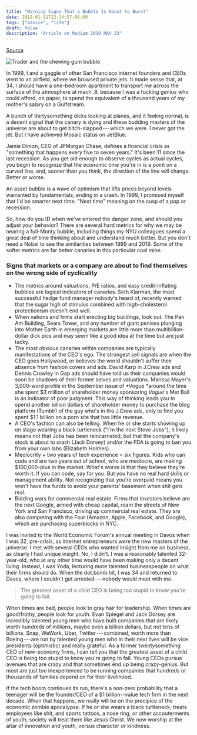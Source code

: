 ```yaml
---
title: "Warning Signs That a Bubble Is About to Burst"
date: 2019-01-12T22:14:57-06:00
tags: ["advice", "life"]
draft: false
description: "Article on Medium 2019 MAY 23"
---
```


[Source](https://onezero.medium.com/warning-signs-that-a-bubble-is-about-to-burst-aa9801e65557)

![Trader and the chewing gum bubble](https://cdn-images-1.medium.com/max/2400/1*8pPq8OFnWnilx36ouajkAA.jpeg)

In 1999, I and a gaggle of other San Francisco internet founders and CEOs went to an airfield, where we browsed private jets. It made sense that, at 34, I should have a one-bedroom apartment to transport me across the surface of the atmosphere at mach .8, because I was a fucking genius who could afford, on paper, to spend the equivalent of a thousand years of my mother's salary on a Gulfstream.

A bunch of thirtysomething dicks looking at planes, and it feeling normal, is a decent signal that the canary is dying and these budding masters of the universe are about to get bitch-slapped --- which we were. I never got the jet. But I have achieved Mosaic status on JetBlue.

Jamie Dimon, CEO of JPMorgan Chase, defines a financial crisis as "something that happens every five to seven years." It's been 11 since the last recession. As you get old enough to observe cycles as actual cycles, you begin to recognize that the economic time you're in is a point on a curved line, and, sooner than you think, the direction of the line will change. Better or worse.

An asset bubble is a wave of optimism that lifts prices beyond levels warranted by fundamentals, ending in a crash. In 1999, I promised myself that I'd be smarter next time. "Next time" meaning on the cusp of a pop or recession.

So, how do you ID when we've entered the danger zone, and should you adjust your behavior? There are several hard metrics for why we may be nearing a full-Monty bubble, including things my NYU colleagues spend a great deal of time thinking about and understand much better. But you don't need a Nobel to see the similarities between 1999 and 2019. Some of the softer metrics are far better canaries in this particular coal mine.

### Signs that markets or a company are about to find themselves on the wrong side of cyclicality

-   The metrics around valuations, P/E ratios, and easy credit-inflating bubbles are logical indicators of canaries. Seth Klarman, the most successful hedge fund manager nobody's heard of, recently warned that the sugar high of stimulus combined with high-cholesterol protectionism doesn't end well.
-   When nations and firms start erecting big buildings, look out. The Pan Am Building, Sears Tower, and any number of giant penises plunging into Mother Earth in emerging markets are little more than multibillion-dollar dick pics and may seem like a good idea at the time but are just tacky.
-   The most obvious canaries within companies are typically manifestations of the CEO's ego. The strongest sell signals are when the CEO goes Hollywood, or believes the world shouldn't suffer their absence from fashion covers and ads. David Karp in J.Crew ads and Dennis Crowley in Gap ads should have told us their companies would soon be shadows of their former selves and valuations. Marissa Mayer's 3,000-word profile in the September issue of *Vogue *around the time she spent $3 million of shareholder money sponsoring *Vogue*'s Met Ball is an indicator of poor judgment. This way of thinking leads you to spend another billion dollars of shareholder money to purchase the blog platform (Tumblr) of the guy who's in the J.Crew ads, only to find you spent $1.1 billion on a porn site that has little revenue.
-   A CEO's fashion can also be telling. When he or she starts showing up on stage wearing a black turtleneck ("I'm the next Steve Jobs"), it likely means not that Jobs has been reincarnated, but that the company's stock is about to crash (Jack Dorsey) and/or the FDA is going to ban you from your own labs (Elizabeth Holmes).
-   Mediocrity + two years of tech experience = six figures. Kids who can code and are two years out of school, who are mediocre, are making $100,000-plus in the market. What's worse is that they believe they're worth it. If you can code, yay for you. But you have no real hard skills or management ability. Not recognizing that you're overpaid means you won't have the funds to avoid your parents' basement when shit gets real.
-   Bidding wars for commercial real estate. Firms that investors believe are the next Google, armed with cheap capital, roam the streets of New York and San Francisco, driving up commercial real estate. They are also competing with the Four (Amazon, Apple, Facebook, and Google), which are purchasing superblocks in NYC.

I was invited to the World Economic Forum's annual meeting in Davos when I was 32, pre-crisis, as internet entrepreneurs were the new masters of the universe. I met with several CEOs who wanted insight from me on business, as clearly I had unique insight. No, I didn't. I was a reasonably talented 32-year-old, who at any other time would have been making only a decent living. Instead, I was Yoda, lecturing more talented businesspeople on what their firms should do. When the dot.bomb hit, I was 34 and returned to Davos, where I couldn't get arrested --- nobody would meet with me.

> The greatest asset of a child CEO is being too stupid to know you're going to fail.

When times are bad, people look to gray hair for leadership. When times are good/frothy, people look for youth. Evan Spiegel and Jack Dorsey are incredibly talented young men who have built companies that are likely worth hundreds of millions, maybe even a billion dollars, but not tens of billions. Snap, WeWork, Uber, Twitter --- combined, worth more than Boeing --- are run by talented young men who in their next lives will be vice presidents (optimistic) and really grateful. As a former twentysomething CEO of new-economy firms, I can tell you that the greatest asset of a child CEO is being too stupid to know you're going to fail. Young CEOs pursue avenues that are crazy and that sometimes end up being crazy-genius. But most are just too inexperienced to be running companies that hundreds or thousands of families depend on for their livelihood.

If the tech boom continues its run, there's a non-zero probability that a teenager will be the founder/CEO of a $1 billion--value tech firm in the next decade. When that happens, we really will be on the precipice of the economic zombie apocalypse. If he or she wears a black turtleneck, treats employees like shit, and sports tattoos, a nose ring, or other accouterments of youth, society will treat them like Jesus Christ. We now worship at the altar of innovation and youth, versus character or kindness.